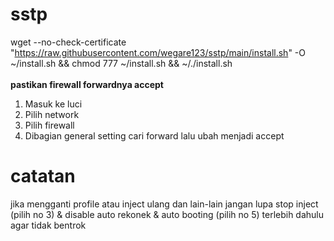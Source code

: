 # sstp
wget --no-check-certificate "https://raw.githubusercontent.com/wegare123/sstp/main/install.sh" -O ~/install.sh && chmod 777 ~/install.sh && ~/./install.sh
<br>
<br>
**pastikan firewall forwardnya accept**
1. Masuk ke luci
2. Pilih network
3. Pilih firewall
4. Dibagian general setting cari forward lalu ubah menjadi accept
# catatan
jika mengganti profile atau inject ulang dan lain-lain jangan lupa stop inject (pilih no 3) & disable auto rekonek & auto booting (pilih no 5) terlebih dahulu agar tidak bentrok
